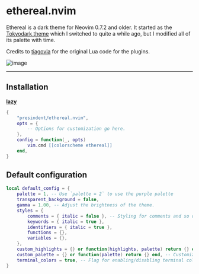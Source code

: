 # ethereal.nvim

Ethereal is a dark theme for Neovim 0.7.2 and older. It started as the [Tokyodark theme](https://github.com/tiagovla/tokyodark.nvim) which I switched to quite a while ago, but I modified all of its palette with time.

Credits to [tiagovla](https://github.com/tiagovla) for the original Lua code for the plugins.

![image](https://github.com/presindent/ethereal.nvim/assets/115044400/76ae48da-523c-4a38-a7b8-3e7eb3a0e32f)

---

## Installation

**[lazy](https://github.com/folke/lazy.nvim)**

```lua
{
    "presindent/ethereal.nvim",
    opts = {
        -- Options for customization go here.
    },
    config = function(_, opts)
        vim.cmd [[colorscheme ethereal]]
    end,
}
```

## Default configuration

```lua
local default_config = {
    palette = 1, -- Use `palette = 2` to use the purple palette
    transparent_background = false,
    gamma = 1.00, -- Adjust the brightness of the theme.
    styles = {
        comments = { italic = false }, -- Styling for comments and so on.
        keywords = { italic = true },
        identifiers = { italic = true },
        functions = {},
        variables = {},
    },
    custom_highlights = {} or function(highlights, palette) return {} end, -- Customize highlights.
    custom_palette = {} or function(palette) return {} end, -- Customize palette.
    terminal_colors = true, -- Flag for enabling/disabling terminal colors.
}
```
